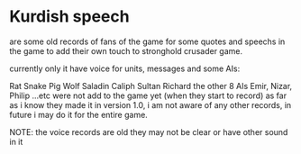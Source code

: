 # Kurdish speech

are some old records of fans of the game for some quotes and speechs in the game to add their own touch to stronghold crusader game.

currently only it have voice for units, messages and some AIs:

Rat
Snake
Pig
Wolf
Saladin
Caliph
Sultan
Richard
the other 8 AIs Emir, Nizar, Philip ...etc were not add to the game yet (when they start to record) as far as i know they made it in version 1.0, i am not aware of any other records, in future i may do it for the entire game.

NOTE: the voice records are old they may not be clear or have other sound in it
